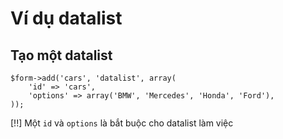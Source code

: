 # Ví dụ datalist

## Tạo một datalist

	$form->add('cars', 'datalist', array(
		'id' => 'cars',
		'options' => array('BMW', 'Mercedes', 'Honda', 'Ford'),
	));

[!!] Một `id` và `options` là bắt buộc cho datalist làm việc